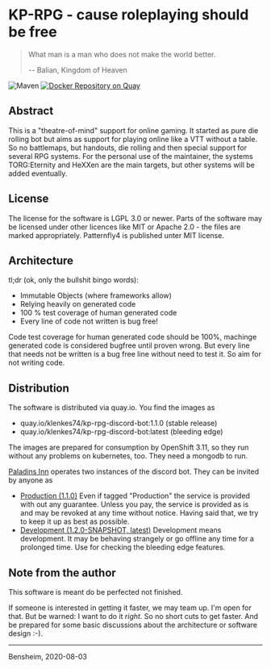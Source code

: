 # KP-RPG - cause roleplaying should be free

> What man is a man who does not make the world better.
>
> -- Balian, Kingdom of Heaven

![Maven](https://github.com/Paladins-Inn/kp-rpg/workflows/Java%20CI%20with%20Maven/badge.svg)
[![Docker Repository on Quay](https://quay.io/repository/klenkes74/kp-rpg-discord-bot/status "Docker Repository on Quay")](https://quay.io/repository/klenkes74/kp-rpg-discord-bot)

## Abstract
This is a "theatre-of-mind" support for online gaming. It started as pure die rolling bot but aims as support for
playing online like a VTT without a table. So no battlemaps, but handouts, die rolling and then special support for
several RPG systems. For the personal use of the maintainer, the systems TORG:Eternity and HeXXen are the main targets,
but other systems will be added eventually.


## License
The license for the software is LGPL 3.0 or newer. Parts of the software may be licensed under other licences like MIT
or Apache 2.0 - the files are marked appropriately. Patternfly4 is published unter MIT license.


## Architecture

tl;dr (ok, only the bullshit bingo words):
- Immutable Objects (where frameworks allow)
- Relying heavily on generated code
- 100 % test coverage of human generated code
- Every line of code not written is bug free!

Code test coverage for human generated code should be 100%, machinge generated code is considered bugfree until proven 
wrong. But every line that needs not be written is a bug free line without need to test it. So aim for not writing code.


## Distribution
The software is distributed via quay.io. You find the images as

- quay.io/klenkes74/kp-rpg-discord-bot:1.1.0 (stable release)
- quay.io/klenkes74/kp-rpg-discord-bot:latest (bleeding edge)

The images are prepared for consumption by OpenShift 3.11, so they run without any problems on kubernetes, too.
They need a mongodb to run.

[Paladins Inn](https://www.paladins-inn.de) operates two instances of the discord bot. They can be invited by anyone as

- [Production (1.1.0)](https://discordapp.com/oauth2/authorize?scope=bot&client_id=794193453403734066&permissions=1882512464)
  Even if tagged "Production" the service is provided with out any guarantee. Unless you pay, the service is provided as
  is and may be revoked at any time without notice. Having said that, we try to keep it up as best as possible.
- [Development (1.2.0-SNAPSHOT, latest)](https://discordapp.com/oauth2/authorize?scope=bot&client_id=800069820812886036&permissions=1882512464) 
  Development means development. It may be behaving strangely or go offline any time for a prolonged time. Use for
  checking the bleeding edge features.


## Note from the author
This software is meant do be perfected not finished.

If someone is interested in getting it faster, we may team up. I'm open for that. But be warned: I want to do it 
_right_. So no short cuts to get faster. And be prepared for some basic discussions about the architecture or software 
design :-).

---
Bensheim, 2020-08-03
